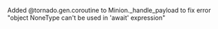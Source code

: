 Added @tornado.gen.coroutine to Minion._handle_payload to fix error "object NoneType can't be used in 'await' expression"
